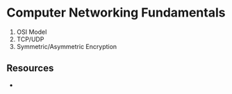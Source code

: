 # Computer Networking Fundamentals
1. OSI Model
2. TCP/UDP
3. Symmetric/Asymmetric Encryption

## Resources
- 
